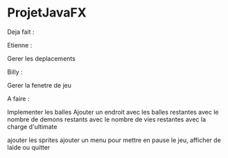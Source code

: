 # ProjetJavaFX

Deja fait :




Etienne :

Gerer les deplacements

Billy :

Gerer la fenetre de jeu

A faire :

Implementer les balles
Ajouter un endroit avec les balles restantes
                   avec le nombre de demons restants
                   avec le nombre de vies restantes
                   avec la charge d'ultimate

ajouter les sprites
ajouter un menu pour mettre en pause le jeu, afficher de laide ou quitter
